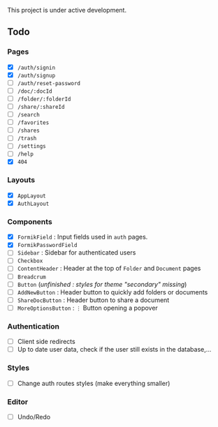 This project is under active development.

## Todo

### Pages
- [x] `/auth/signin`
- [x] `/auth/signup`
- [ ] `/auth/reset-password`
- [ ] `/doc/:docId`
- [ ] `/folder/:folderId`
- [ ] `/share/:shareId`
- [ ] `/search`
- [ ] `/favorites`
- [ ] `/shares`
- [ ] `/trash`
- [ ] `/settings`
- [ ] `/help`
- [x] `404`

### Layouts
- [x] `AppLayout`
- [x] `AuthLayout`

### Components
- [x] `FormikField` : Input fields used in `auth` pages.
- [x] `FormikPasswordField`
- [ ] `Sidebar` : Sidebar for authenticated users
- [ ] `Checkbox`
- [ ] `ContentHeader` : Header at the top of `Folder` and `Document` pages
- [ ] `Breadcrum`
- [ ] `Button` (*unfinished : styles for theme "secondary" missing*)
- [ ] `AddNewButton` : Header button to quickly add folders or documents
- [ ] `ShareDocButton` : Header button to share a document
- [ ] `MoreOptionsButton` : `⋮` Button opening a popover

### Authentication
- [ ] Client side redirects
- [ ] Up to date user data, check if the user still exists in the database,...

### Styles
- [ ] Change auth routes styles (make everything smaller)

### Editor
- [ ] Undo/Redo